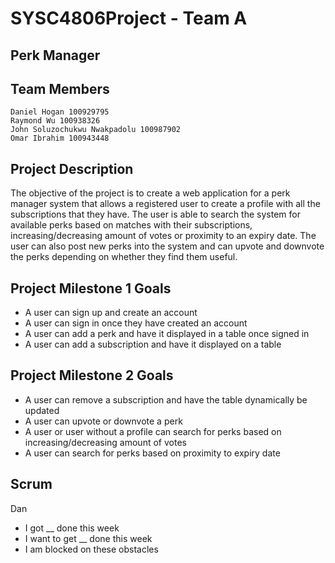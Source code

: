 # SYSC4806Project - Team A
## Perk Manager  
 
## Team Members
````
Daniel Hogan 100929795
Raymond Wu 100938326
John Soluzochukwu Nwakpadolu 100987902
Omar Ibrahim 100943448
````
 
## Project Description
The objective of the project is to create a web application for a perk manager system that allows a registered user to create a profile with all the subscriptions that they have. The user is able to search the system for available perks based on matches with their subscriptions, increasing/decreasing amount of votes or proximity to an expiry date. The user can also post new perks into the system and can upvote and downvote the perks depending on whether they find them useful. 

 
## Project Milestone 1 Goals
 - A user can sign up and create an account
 - A user can sign in once they have created an account
 - A user can add a perk and have it displayed in a table once signed in 
 - A user can add a subscription and have it displayed on a table
 
## Project Milestone 2 Goals
 - A user can remove a subscription and have the table dynamically be updated
 - A user can upvote or downvote a perk
 - A user or user without a profile can search for perks based on increasing/decreasing amount of votes
 - A user can search for perks based on proximity to expiry date
 
## Scrum
Dan
- I got __ done this week 
- I want to get __ done this week
- I am blocked on these obstacles
